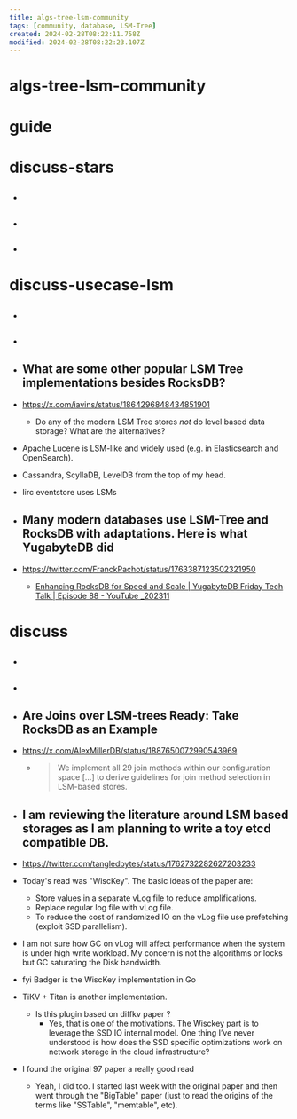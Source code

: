 ```yaml
---
title: algs-tree-lsm-community
tags: [community, database, LSM-Tree]
created: 2024-02-28T08:22:11.758Z
modified: 2024-02-28T08:22:23.107Z
---
```


# algs-tree-lsm-community

# guide

# discuss-stars
- ## 

- ## 

- ## 
# discuss-usecase-lsm
- ## 

- ## 

- ## What are some other popular LSM Tree implementations besides RocksDB? 
- https://x.com/iavins/status/1864296848434851901
  - Do any of the modern LSM Tree stores *not* do level based data storage? What are the alternatives?

- Apache Lucene is LSM-like and widely used (e.g. in Elasticsearch and OpenSearch).

- Cassandra, ScyllaDB, LevelDB from the top of my head.

- Iirc eventstore uses LSMs

- ## Many modern databases use LSM-Tree and RocksDB with adaptations. Here is what YugabyteDB did
- https://twitter.com/FranckPachot/status/1763387123502321950
  - [Enhancing RocksDB for Speed and Scale | YugabyteDB Friday Tech Talk | Episode 88 - YouTube _202311](https://www.youtube.com/watch?v=WwsiDu-qmFU&list=PL8Z3vt4qJTkLTIqB9eTLuqOdpzghX8H40&index=4)

# discuss
- ## 

- ## 

- ## Are Joins over LSM-trees Ready: Take RocksDB as an Example
- https://x.com/AlexMillerDB/status/1887650072990543969
  - > We implement all 29 join methods within our configuration space [...] to derive guidelines for join method selection in LSM-based stores.

- ## I am reviewing the literature around LSM based storages as I am planning to write a toy etcd compatible DB.
- https://twitter.com/tangledbytes/status/1762732282627203233
- Today's read was "WiscKey". The basic ideas of the paper are:
  - Store values in a separate vLog file to reduce amplifications. 
  - Replace regular log file with vLog file.
  - To reduce the cost of randomized IO on the vLog file use prefetching (exploit SSD parallelism).
- I am not sure how GC on vLog will affect performance when the system is under high write workload. My concern is not the algorithms or locks but GC saturating the Disk bandwidth.

- fyi Badger is the WiscKey implementation in Go

- TiKV + Titan is another implementation.
  - Is this plugin based on diffkv paper ?
    - Yes, that is one of the motivations. The Wisckey part is to leverage the SSD IO internal model. One thing I’ve never understood is how does the SSD specific optimizations work on network storage in the cloud infrastructure?

- I found the original 97 paper a really good read
  - Yeah, I did too. I started last week with the original paper and then went through the "BigTable" paper (just to read the origins of the terms like "SSTable", "memtable", etc).
